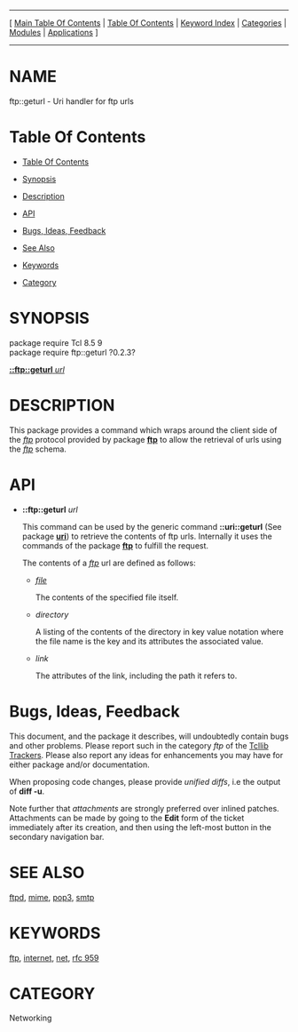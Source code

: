 
[//000000001]: # (ftp::geturl \- ftp client)
[//000000002]: # (Generated from file 'ftp\_geturl\.man' by tcllib/doctools with format 'markdown')
[//000000003]: # (ftp::geturl\(n\) 0\.2\.3 tcllib "ftp client")

<hr> [ <a href="../../../../toc.md">Main Table Of Contents</a> &#124; <a
href="../../../toc.md">Table Of Contents</a> &#124; <a
href="../../../../index.md">Keyword Index</a> &#124; <a
href="../../../../toc0.md">Categories</a> &#124; <a
href="../../../../toc1.md">Modules</a> &#124; <a
href="../../../../toc2.md">Applications</a> ] <hr>

# NAME

ftp::geturl \- Uri handler for ftp urls

# <a name='toc'></a>Table Of Contents

  - [Table Of Contents](#toc)

  - [Synopsis](#synopsis)

  - [Description](#section1)

  - [API](#section2)

  - [Bugs, Ideas, Feedback](#section3)

  - [See Also](#seealso)

  - [Keywords](#keywords)

  - [Category](#category)

# <a name='synopsis'></a>SYNOPSIS

package require Tcl 8\.5 9  
package require ftp::geturl ?0\.2\.3?  

[__::ftp::geturl__ *url*](#1)  

# <a name='description'></a>DESCRIPTION

This package provides a command which wraps around the client side of the
*[ftp](\.\./\.\./\.\./\.\./index\.md\#ftp)* protocol provided by package
__[ftp](ftp\.md)__ to allow the retrieval of urls using the
*[ftp](\.\./\.\./\.\./\.\./index\.md\#ftp)* schema\.

# <a name='section2'></a>API

  - <a name='1'></a>__::ftp::geturl__ *url*

    This command can be used by the generic command __::uri::geturl__ \(See
    package __[uri](\.\./uri/uri\.md)__\) to retrieve the contents of ftp
    urls\. Internally it uses the commands of the package
    __[ftp](ftp\.md)__ to fulfill the request\.

    The contents of a *[ftp](\.\./\.\./\.\./\.\./index\.md\#ftp)* url are defined as
    follows:

      * *[file](\.\./\.\./\.\./\.\./index\.md\#file)*

        The contents of the specified file itself\.

      * *directory*

        A listing of the contents of the directory in key value notation where
        the file name is the key and its attributes the associated value\.

      * *link*

        The attributes of the link, including the path it refers to\.

# <a name='section3'></a>Bugs, Ideas, Feedback

This document, and the package it describes, will undoubtedly contain bugs and
other problems\. Please report such in the category *ftp* of the [Tcllib
Trackers](http://core\.tcl\.tk/tcllib/reportlist)\. Please also report any ideas
for enhancements you may have for either package and/or documentation\.

When proposing code changes, please provide *unified diffs*, i\.e the output of
__diff \-u__\.

Note further that *attachments* are strongly preferred over inlined patches\.
Attachments can be made by going to the __Edit__ form of the ticket
immediately after its creation, and then using the left\-most button in the
secondary navigation bar\.

# <a name='seealso'></a>SEE ALSO

[ftpd](\.\./ftpd/ftpd\.md), [mime](\.\./mime/mime\.md),
[pop3](\.\./pop3/pop3\.md), [smtp](\.\./mime/smtp\.md)

# <a name='keywords'></a>KEYWORDS

[ftp](\.\./\.\./\.\./\.\./index\.md\#ftp),
[internet](\.\./\.\./\.\./\.\./index\.md\#internet),
[net](\.\./\.\./\.\./\.\./index\.md\#net), [rfc 959](\.\./\.\./\.\./\.\./index\.md\#rfc\_959)

# <a name='category'></a>CATEGORY

Networking
